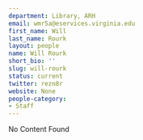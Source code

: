 ```yaml
---
department: Library, ARH
email: wmr5a@eservices.virginia.edu
first_name: Will
last_name: Rourk
layout: people
name: Will Rourk
short_bio: ''
slug: will-rourk
status: current
twitter: rezn8r
website: None
people-category:
- Staff
---
```


No Content Found
